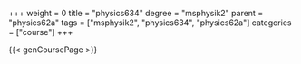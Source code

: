 +++
weight = 0
title = "physics634"
degree = "msphysik2"
parent = "physics62a"
tags = ["msphysik2", "physics634", "physics62a"]
categories = ["course"]
+++

{{< genCoursePage >}}
